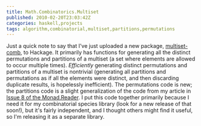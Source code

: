 ```yaml
---
title: Math.Combinatorics.Multiset
published: 2010-02-20T23:03:42Z
categories: haskell,projects
tags: algorithm,combinatorial,multiset,partitions,permutations
---
```


Just a quick note to say that I've just uploaded a new package, <a href="http://hackage.haskell.org/package/multiset%2Dcomb">multiset-comb</a>, to Hackage. It primarily has functions for generating all the distinct permutations and partitions of a multiset (a set where elements are allowed to occur multiple times). <i>Efficiently</i> generating distinct permutations and partitions of a multiset is nontrivial (generating all partitions and permutations as if all the elements were distinct, and then discarding duplicate results, is hopelessly inefficient). The permutations code is new; the partitions code is a slight generalization of the code from my article in <a href="https://wiki.haskell.org/wikiupload/d/dd/TMR-Issue8.pdf">Issue 8 of the Monad.Reader</a>. I put this code together primarily because I need it for my combinatorial species library (look for a new release of that soon!), but it's fairly independent, and I thought others might find it useful, so I'm releasing it as a separate library.

